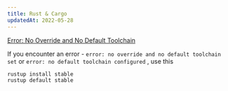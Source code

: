 ```yaml
---
title: Rust & Cargo
updatedAt: 2022-05-28
---
```


[Error: No Override and No Default Toolchain]

If you encounter an error - `error: no override and no default toolchain set` or `error: no default toolchain configured` , use this 

```bash
rustup install stable
rustup default stable
```

 

[Error: No Override and No Default Toolchain]: https://stackoverflow.com/questions/44303915/no-default-toolchain-configured-after-installing-rustup

